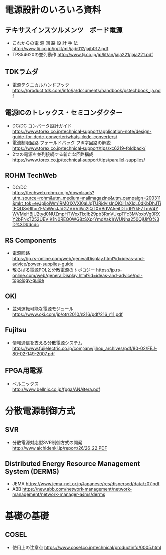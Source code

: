 # 電源設計のいろいろ資料

## テキサスインスツルメンツ　ボード電源
- これからの電 源 回 路 設 計 手 法  
  http://www.tij.co.jp/jp/lit/ml/jajb012/jajb012.pdf
- TPS54620の並列動作
  http://www.tij.co.jp/jp/lit/an/jaja221/jaja221.pdf
 
## TDKラムダ
- 電源テクニカルハンドブック  
  https://product.tdk.com/info/ja/documents/handbook/pstechbook_ja.pdf
  
## 電源ICのトレックス・セミコンダクター  
- DC/DC コンバータ設計ガイド  
  https://www.torex.co.jp/technical-support/application-note/design-guide-for-dcdc-converter/whats-dcdc-converters/
- 電流制限回路 フォールドバック フの字回路の解説  
  https://www.torex.co.jp/technical-support/tips/xc6219-foldback/  
- 2つの電源を並列接続する新たな回路構成  
  https://www.torex.co.jp/technical-support/tips/parallel-supplies/
  
  
## ROHM TechWeb
- DC/DC  
  https://techweb.rohm.co.jp/downloads?utm_source=rohm&utm_medium=mailmagazine&utm_campaign=200311&mkt_tok=eyJpIjoiWm1RM01XVXlOalJqTURjdyIsInQiOiI1aXlcL0dKbDhJTitEQU8yRlhoZFVaWmJJdGZVVVlWc2lQTXVBdVA5eitDTjdRYkFZTmV4YWVMeHBjU2tyd0NUZmpHTWoxTkdIb29pb3RmVUxpTFc3MVoxbVg0RXY2bFNxT252UEVIK1N0REQ0WG8zSXprYmdXak1rWUNha250QjUifQ%3D%3D#dcdc

## RS Components
- 電源回路  
  https://jp.rs-online.com/web/generalDisplay.html?id=ideas-and-advice/power-supplies-guide
- 散らばる電源POLと分散電源のトポロジー
  https://jp.rs-online.com/web/generalDisplay.html?id=ideas-and-advice/pol-topology-guide
  
## OKI
- 並列運転可能な電源モジュール
  https://www.oki.com/jp/otr/2010/n216/pdf/216_r11.pdf
  
## Fujitsu
- 情報通信を支える分散電源システム
  https://www.fujielectric.co.jp/company/jihou_archives/pdf/80-02/FEJ-80-02-149-2007.pdf
  
## FPGA用電源
- ベルニックス  
  http://www.bellnix.co.jp/fpga/ANAltera.pdf
  
# 分散電源制御方式  
## SVR  
- 分散電源対応型SVR制御方式の開発  
  http://www.aichidenki.jp/report/26/26_22.PDF


## Distributed Energy Resource Management System (DERMS)
- JEMA
 https://www.jema-net.or.jp/Japanese/res/dispersed/data/z07.pdf
- ABB
 https://new.abb.com/network-management/network-management/network-manager-adms/derms
 
# 基礎の基礎
## COSEL
- 使用上の注意点
  https://www.cosel.co.jp/technical/productinfo/0005.html
  
  
 
